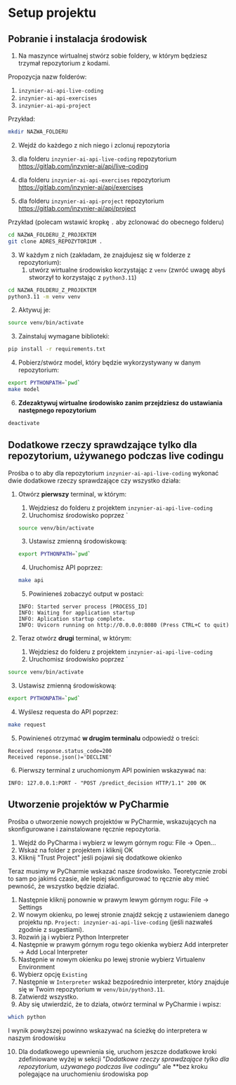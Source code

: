 # Setup projektu

## Pobranie i instalacja środowisk

1. Na maszynce wirtualnej stwórz sobie foldery, w którym będziesz trzymał repozytorium z kodami.

Propozycja nazw folderów:

1. `inzynier-ai-api-live-coding`
2. `inzynier-ai-api-exercises`
3. `inzynier-ai-api-project`

Przykład: 

```bash
mkdir NAZWA_FOLDERU
```

2. Wejdź do każdego z nich niego i zclonuj repozytoria

1. dla folderu `inzynier-ai-api-live-coding` repozytorium https://gitlab.com/inzynier-ai/api/live-coding
2. dla folderu `inzynier-ai-api-exercises` repozytorium https://gitlab.com/inzynier-ai/api/exercises
3. dla folderu `inzynier-ai-api-project` repozytorium https://gitlab.com/inzynier-ai/api/project

Przykład (polecam wstawić kropkę `.` aby zclonować do obecnego folderu)

```bash
cd NAZWA_FOLDERU_Z_PROJEKTEM
git clone ADRES_REPOZYTORIUM .
```

3. W każdym z nich (zakładam, że znajdujesz się w folderze z repozytorium):
	1. utwórz wirtualne środowisko korzystając z `venv` (zwróć uwagę abyś stworzył to korzystając z `python3.11`)

```bash
cd NAZWA_FOLDERU_Z_PROJEKTEM
python3.11 -m venv venv
```

2. Aktywuj je:

```bash
source venv/bin/activate
```

3. Zainstaluj wymagane biblioteki:

```bash
pip install -r requirements.txt
```

4. Pobierz/stwórz model, który będzie wykorzystywany w danym repozytorium:

```bash
export PYTHONPATH=`pwd`
make model
```

6. **Zdezaktywuj wirtualne środowisko zanim przejdziesz do ustawiania następnego repozytorium**

```bash
deactivate
```


## Dodatkowe rzeczy sprawdzające tylko dla repozytorium, używanego podczas live codingu

Prośba o to aby dla repozytorium `inzynier-ai-api-live-coding` wykonać dwie dodatkowe rzeczy sprawdzające czy wszystko działa:

1. Otwórz **pierwszy** terminal, w którym:
	1. Wejdziesz do folderu z projektem `inzynier-ai-api-live-coding`
	2. Uruchomisz środowisko poprzez `
	```bash
	source venv/bin/activate
	```
	
	3. Ustawisz zmienną środowiskową:
	
	```bash
	export PYTHONPATH=`pwd`
	```
	
	4. Uruchomisz API poprzez:
	
	```bash
	make api
	```
	
	5. Powinieneś zobaczyć output w postaci:
	
	```
	INFO: Started server process [PROCESS_ID]
	INFO: Waiting for application startup
	INFO: Aplication startup complete.
	INFO: Uvicorn running on http://0.0.0.0:8080 (Press CTRL+C to quit)
	```

1. Teraz otwórz **drugi** terminal, w którym:
	1. Wejdziesz do folderu z projektem `inzynier-ai-api-live-coding`
	2. Uruchomisz środowisko poprzez `
```bash
source venv/bin/activate
```

3. Ustawisz zmienną środowiskową:

```bash
export PYTHONPATH=`pwd`
```

4. Wyślesz requesta do API poprzez:

```bash
make request
```

5. Powinieneś otrzymać **w drugim terminalu** odpowiedź o treści:

```
Received response.status_code=200
Received reponse.json()='DECLINE'
```

6. Pierwszy terminal z uruchomionym API powinien wskazywać na:

```
INFO: 127.0.0.1:PORT - "POST /predict_decision HTTP/1.1" 200 OK
```

## Utworzenie projektów w PyCharmie

Prośba o utworzenie nowych projektów w PyCharmie, wskazujących na skonfigurowane i zainstalowane ręcznie repozytoria. 

1. Wejdź do PyCharma i wybierz w lewym górnym rogu: File -> Open...
2. Wskaż na folder z projektem i kliknij OK
3. Kliknij "Trust Project" jeśli pojawi się dodatkowe okienko 

Teraz musimy w PyCharmie wskazać nasze środowisko. Teoretycznie zrobi to sam po jakimś czasie, ale lepiej skonfigurować to ręcznie aby mieć pewność, że wszystko będzie działać.

1. Następnie kliknij ponownie w prawym lewym górnym rogu: File -> Settings
2. W nowym okienku, po lewej stronie znajdź sekcję z ustawieniem danego projektu np. `Project: inzynier-ai-api-live-coding` (jeśli nazwałeś zgodnie z sugestiami).
3. Rozwiń ją i wybierz Python Interpreter
4. Następnie w prawym górnym rogu tego okienka wybierz Add interpreter -> Add Local Interpreter
5. Następnie w nowym okienku po lewej stronie wybierz Virtualenv Environment
6. Wybierz opcję `Existing`
7. Następnie w `Interpreter` wskaż bezpośrednio interpreter, który znajduje się w Twoim repozytorium w `venv/bin/python3.11`.
8. Zatwierdź wszystko.
9. Aby się utwierdzić, że to działa, otwórz terminal w PyCharmie i wpisz:

```bash
which python
```

I wynik powyższej powinno wskazywać na ścieżkę do interpretera w naszym środowisku

10. Dla dodatkowego upewnienia się, uruchom jeszcze dodatkowe kroki zdefiniowane wyżej w sekcji "*Dodatkowe rzeczy sprawdzające tylko dla repozytorium, używanego podczas live codingu*" ale **bez kroku polegające na uruchomieniu środowiska pop

